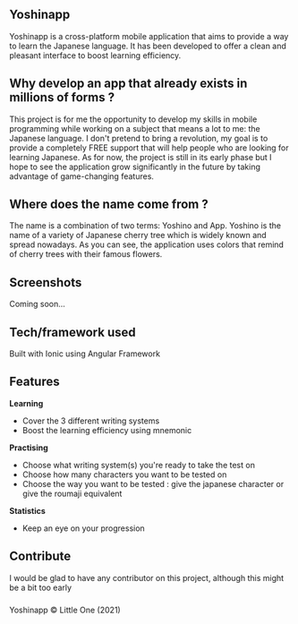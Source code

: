 ## Yoshinapp
Yoshinapp is a cross-platform mobile application that aims to provide a way to learn the Japanese language. It has been developed to offer a clean and pleasant interface to boost learning efficiency.

## Why develop an app that already exists in millions of forms ?
This project is for me the opportunity to develop my skills in mobile programming while working on a subject that means a lot to me: the Japanese language.
I don't pretend to bring a revolution, my goal is to provide a completely FREE support that will help people who are looking for learning Japanese. As for now, the project is still in its early phase but I hope to see the application grow significantly in the future by taking advantage of game-changing features.

## Where does the name come from ?
The name is a combination of two terms: Yoshino and App. Yoshino is the name of a variety of Japanese cherry tree which is widely known and spread nowadays. As you can see, the application uses colors that remind of cherry trees with their famous flowers.

## Screenshots
Coming soon...

## Tech/framework used
Built with Ionic using Angular Framework

## Features
<b>Learning</b>
* Cover the 3 different writing systems
* Boost the learning efficiency using mnemonic

<b>Practising</b>
* Choose what writing system(s) you're ready to take the test on
* Choose how many characters you want to be tested on
* Choose the way you want to be tested : give the japanese character or give the roumaji equivalent

<b>Statistics</b>
* Keep an eye on your progression

## Contribute
I would be glad to have any contributor on this project, although this might be a bit too early

###

Yoshinapp © Little One (2021)
